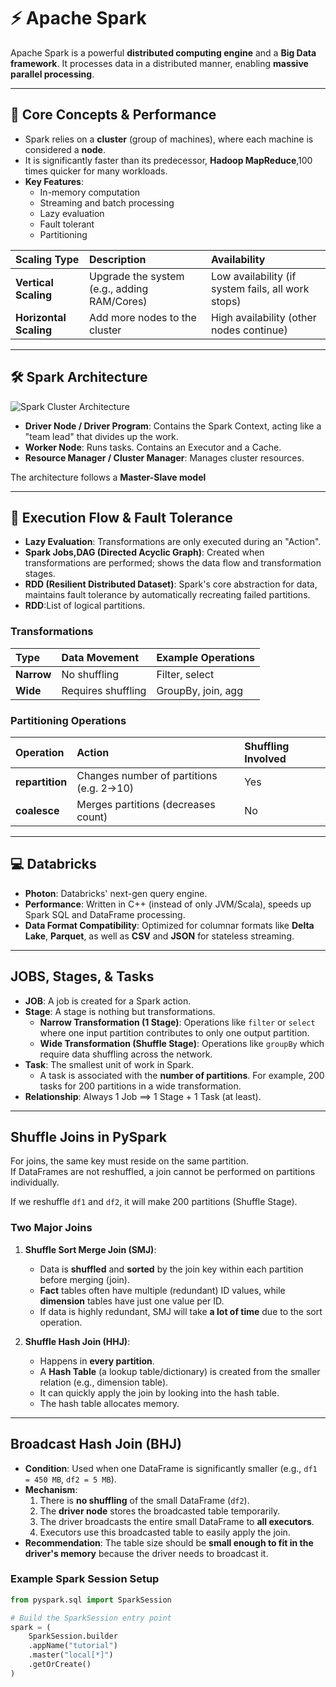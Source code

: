 # ⚡️ Apache Spark

Apache Spark is a powerful **distributed computing engine** and a **Big Data framework**. It processes data in a distributed manner, enabling **massive parallel processing**.

---

## 🚀 Core Concepts & Performance

* Spark relies on a **cluster** (group of machines), where each machine is considered a **node**.
* It is significantly faster than its predecessor, **Hadoop MapReduce**,100 times quicker for many workloads.
* **Key Features**:
    * In-memory computation
    * Streaming and batch processing
    * Lazy evaluation
    * Fault tolerant
    * Partitioning

| Scaling Type            | Description                                | Availability                                      |
| :---------------------- | :----------------------------------------- | :------------------------------------------------ |
| **Vertical Scaling**    | Upgrade the system (e.g., adding RAM/Cores)| Low availability (if system fails, all work stops)|
| **Horizontal Scaling**  | Add more nodes to the cluster              | High availability (other nodes continue)          |

---

## 🛠️ Spark Architecture


![Spark Cluster Architecture](https://spark.apache.org/docs/latest/img/cluster-overview.png)

* **Driver Node / Driver Program**: Contains the Spark Context, acting like a "team lead" that divides up the work.
* **Worker Node**: Runs tasks. Contains an Executor and a Cache.
* **Resource Manager / Cluster Manager**: Manages cluster resources.

The architecture follows a **Master-Slave model**

---

## 🔄 Execution Flow & Fault Tolerance

* **Lazy Evaluation**: Transformations are only executed during an "Action".
* **Spark Jobs,DAG (Directed Acyclic Graph)**: Created when transformations are performed; shows the data flow and transformation stages.
* **RDD (Resilient Distributed Dataset)**: Spark's core abstraction for data, maintains fault tolerance by automatically recreating failed partitions.
* **RDD**:List of logical partitions.

### Transformations

| Type         | Data Movement      | Example Operations         |
| :----------- | :---------------- | :-------------------------|
| **Narrow**   | No shuffling      | Filter, select            |
| **Wide**     | Requires shuffling| GroupBy, join, agg        |

### Partitioning Operations

| Operation       | Action                                    | Shuffling Involved |
| :-------------- | :---------------------------------------- | :---------------- |
| **repartition** | Changes number of partitions (e.g. 2→10)  | Yes               |
| **coalesce**    | Merges partitions (decreases count)        | No                |

---

## 💻 Databricks

* **Photon**: Databricks' next-gen query engine.
* **Performance**: Written in C++ (instead of only JVM/Scala), speeds up Spark SQL and DataFrame processing.
* **Data Format Compatibility**: Optimized for columnar formats like **Delta Lake**, **Parquet**, as well as **CSV** and **JSON** for stateless streaming.

***
## JOBS, Stages, & Tasks

* **JOB**: A job is created for a Spark action.
* **Stage**: A stage is nothing but transformations.
    * **Narrow Transformation (1 Stage)**: Operations like `filter` or `select` where one input partition contributes to only one output partition.
    * **Wide Transformation (Shuffle Stage)**: Operations like `groupBy` which require data shuffling across the network.
* **Task**: The smallest unit of work in Spark.
    * A task is associated with the **number of partitions**. For example, 200 tasks for 200 partitions in a wide transformation.
* **Relationship**: Always 1 Job ⟹ 1 Stage + 1 Task (at least).

***

## Shuffle Joins in PySpark

For joins, the same key must reside on the same partition.  
If DataFrames are not reshuffled, a join cannot be performed on partitions individually.

If we reshuffle `df1` and `df2`, it will make 200 partitions (Shuffle Stage).

### Two Major Joins

1. **Shuffle Sort Merge Join (SMJ)**:
    * Data is **shuffled** and **sorted** by the join key within each partition before merging (join).
    * **Fact** tables often have multiple (redundant) ID values, while **dimension** tables have just one value per ID.
    * If data is highly redundant, SMJ will take **a lot of time** due to the sort operation.

2. **Shuffle Hash Join (HHJ)**:
    * Happens in **every partition**.
    * A **Hash Table** (a lookup table/dictionary) is created from the smaller relation (e.g., dimension table).
    * It can quickly apply the join by looking into the hash table.
    * The hash table allocates memory.

***

## Broadcast Hash Join (BHJ)

* **Condition**: Used when one DataFrame is significantly smaller (e.g., `df1 = 450 MB`, `df2 = 5 MB`).
* **Mechanism**:
    1. There is **no shuffling** of the small DataFrame (`df2`).
    2. The **driver node** stores the broadcasted table temporarily.
    3. The driver broadcasts the entire small DataFrame to **all executors**.
    4. Executors use this broadcasted table to easily apply the join.
* **Recommendation**: The table size should be **small enough to fit in the driver's memory** because the driver needs to broadcast it.
### Example Spark Session Setup

```python
from pyspark.sql import SparkSession

# Build the SparkSession entry point
spark = (
    SparkSession.builder
    .appName("tutorial") 
    .master("local[*]")  
    .getOrCreate()
)


